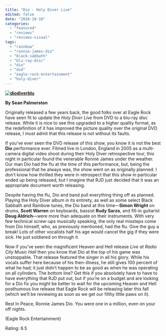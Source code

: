 ```yaml
---
title: "Dio - Holy Diver Live"
edited: false
date: "2010-10-18"
categories:
  - "featured"
  - "reviews"
  - "reviews-visual"
tags:
  - "rainbow"
  - "ronnie-james-dio"
  - "black-sabbath"
  - "blu-ray-disc"
  - "dio"
  - "dvd"
  - "eagle-rock-entertainment"
  - "holy-diver"
---
```


**[![](http://www.hellbound.ca/wp-content/uploads/2010/10/diodiverblu.jpg "diodiverblu")](http://www.hellbound.ca/wp-content/uploads/2010/10/diodiverblu.jpg)**

**By Sean Palmerston**

Originally released a few years back, the good folks over at Eagle Rock have seen fit to update the _Holy Diver Live_ from DVD to a blu-ray disc release. While it is nice to see this upgraded to a higher quality format, as the redefinition of it has improved the picture quality over the original DVD release, I must admit that this release is not without its faults.

If you’ve ever seen the DVD release of this show, you know it is not the best **Dio** performance ever. Filmed live in London, England in 2005 as a multi-camera digital video shoot during their Holy Diver retrospective tour, this night in particular found the venerable Ronnie James under the weather. Our man Dio had the flu at the time of this performance, but, being the professional that he always was, the show went on as originally planned. I don’t know how thrilled they were in retrospect that this show in particular ended up being released, but I imagine that RJD just decided that it was an appropriate document worth releasing.

Despite having the flu, Dio and band pull everything thing off as planned. Playing the Holy Diver album in its entirety, as well as some select Black Sabbath and Rainbow tunes, the Dio band at this time—**Simon Wright** on drums, **Scott Warren** on keyboards, bassist **Rudy Sarzo**, and fill-in guitarist **Doug Aldrich**—were more than adequate on their instruments. With very few technical screw-ups musically speaking, the only real missteps come from Dio himself, who, as previously mentioned, had the flu. Give the guy a break! Lots of other vocalists half his age would cancel the gig if they were sick. He just soldiered on through it.

Now if you’ve seen the magnificent Heaven and Hell release _Live at Radio City Music Hall_ then you know that Dio at the top of his game was unstoppable. That release featured the singer in all his glory. While his vocals suffer here because of his then-illness, he still gives 100 percent of what he had; it just didn’t happen to be as good as when he was operating on all cylinders. The bottom line? Get this if you absolutely have to have to have everything that RJD put out, but if you’re on a budget and are looking for a Dio fix you might be better to wait for the upcoming Heaven and Hell posthumous live release that Eagle Rock will be releasing later this fall (which we’ll be reviewing as soon as we get our filthy little paws on it).

Rest In Peace, Ronnie James Dio. You were one in a million, even on your off nights.

(Eagle Rock Entertainment)

Rating: 6.5
